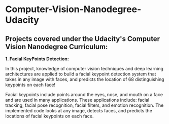 # Computer-Vision-Nanodegree-Udacity

## Projects covered under the Udacity's Computer Vision Nanodegree Curriculum:


<b> 1. Facial KeyPoints Detection:  </b> <p> In this project, knowledge of computer vision techniques and deep learning architectures are applied to build a facial keypoint detection system that takes in any image with faces, and predicts the location of 68 distinguishing keypoints on each face!

Facial keypoints include points around the eyes, nose, and mouth on a face and are used in many applications. These applications include: facial tracking, facial pose recognition, facial filters, and emotion recognition. The implemented code looks at any image, detects faces, and predicts the locations of facial keypoints on each face. </p>
